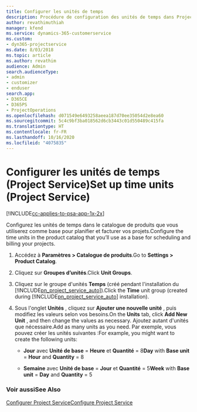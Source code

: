 ```yaml
---
title: Configurer les unités de temps
description: Procédure de configuration des unités de temps dans Project Service
author: revathimuthiah
manager: kfend
ms.service: dynamics-365-customerservice
ms.custom:
- dyn365-projectservice
ms.date: 8/03/2018
ms.topic: article
ms.author: revathim
audience: Admin
search.audienceType:
- admin
- customizer
- enduser
search.app:
- D365CE
- D365PS
- ProjectOperations
ms.openlocfilehash: d071549e6493258aeea187d70ee35054d2e8ea60
ms.sourcegitcommit: 5c4c9bf3ba018562d6cb3443c01d550489c415fa
ms.translationtype: HT
ms.contentlocale: fr-FR
ms.lasthandoff: 10/16/2020
ms.locfileid: "4075835"
---
```

# <a name="set-up-time-units-project-service"></a><span data-ttu-id="3c342-103">Configurer les unités de temps (Project Service)</span><span class="sxs-lookup"><span data-stu-id="3c342-103">Set up time units (Project Service)</span></span>

[!INCLUDE[cc-applies-to-psa-app-1x-2x](../includes/cc-applies-to-psa-app-1x-2x.md)]

<span data-ttu-id="3c342-104">Configurez les unités de temps dans le catalogue de produits que vous utiliserez comme base pour planifier et facturer vos projets.</span><span class="sxs-lookup"><span data-stu-id="3c342-104">Configure the time units in the product catalog that you’ll use as a base for scheduling and billing your projects.</span></span>  
  
1. <span data-ttu-id="3c342-105">Accédez à **Paramètres > Catalogue de produits**.</span><span class="sxs-lookup"><span data-stu-id="3c342-105">Go to **Settings > Product Catalog**.</span></span>  
  
2. <span data-ttu-id="3c342-106">Cliquez sur **Groupes d’unités**.</span><span class="sxs-lookup"><span data-stu-id="3c342-106">Click **Unit Groups**.</span></span>  
  
3. <span data-ttu-id="3c342-107">Cliquez sur le groupe d'unités **Temps** (créé pendant l'installation du [!INCLUDE[pn_project_service_auto](../includes/pn-project-service-auto.md)]).</span><span class="sxs-lookup"><span data-stu-id="3c342-107">Click the **Time** unit group (created during [!INCLUDE[pn_project_service_auto](../includes/pn-project-service-auto.md)] installation).</span></span>  
  
4. <span data-ttu-id="3c342-108">Sous l'onglet **Unités** , cliquez sur **Ajouter une nouvelle unité** , puis modifiez les valeurs selon vos besoins.</span><span class="sxs-lookup"><span data-stu-id="3c342-108">On the **Units** tab, click **Add New Unit** , and then change the values as necessary.</span></span> <span data-ttu-id="3c342-109">Ajoutez autant d'unités que nécessaire.</span><span class="sxs-lookup"><span data-stu-id="3c342-109">Add as many units as you need.</span></span> <span data-ttu-id="3c342-110">Par exemple, vous pouvez créer les unités suivantes :</span><span class="sxs-lookup"><span data-stu-id="3c342-110">For example, you might want to create the following units:</span></span>  
  
   - <span data-ttu-id="3c342-111">**Jour** avec **Unité de base** = **Heure** et **Quantité** = 8</span><span class="sxs-lookup"><span data-stu-id="3c342-111">**Day** with **Base unit** = **Hour** and **Quantity** = 8</span></span>  
  
   - <span data-ttu-id="3c342-112">**Semaine** avec **Unité de base** = **Jour** et **Quantité** = 5</span><span class="sxs-lookup"><span data-stu-id="3c342-112">**Week** with **Base unit** = **Day** and **Quantity** = 5</span></span>  
  
### <a name="see-also"></a><span data-ttu-id="3c342-113">Voir aussi</span><span class="sxs-lookup"><span data-stu-id="3c342-113">See Also</span></span>  
 [<span data-ttu-id="3c342-114">Configurer Project Service</span><span class="sxs-lookup"><span data-stu-id="3c342-114">Configure Project Service</span></span>](../psa/configure.md)
